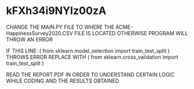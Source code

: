 # kFXh34i9NYIz00zA

CHANGE THE MAIN.PY FILE TO WHERE THE ACME-HappinessSurvey2020.CSV FILE IS LOCATED OTHERWISE PROGRAM WILL THROW AN ERROR

IF THIS LINE: ( from sklearn.model_selection import train_test_split ) THROWS ERROR REPLACE WITH ( from sklearn.cross_validation import train_test_split )

READ THE REPORT.PDF IN ORDER TO UNDERSTAND CERTAIN LOGIC WHILE CODING AND THE RESULTS OBTAINED
